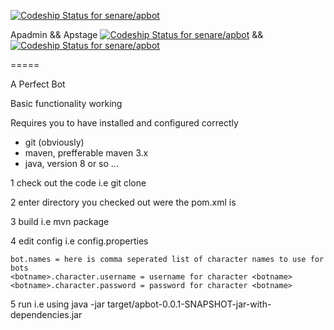 [ ![Codeship Status for senare/apbot](https://codeship.com/projects/640237d0-88f4-0132-c963-3ae5e43a70a3/status?branch=master)](https://codeship.com/projects/59558)


Apadmin && Apstage
[ ![Codeship Status for senare/apbot](https://codeship.com/projects/640237d0-88f4-0132-c963-3ae5e43a70a3/status?branch=apadmin)](https://codeship.com/projects/59558) && [ ![Codeship Status for senare/apbot](https://codeship.com/projects/640237d0-88f4-0132-c963-3ae5e43a70a3/status?branch=apstage)](https://codeship.com/projects/59558)

=====

A Perfect Bot

Basic functionality working 

Requires you to have installed and configured correctly 
 * git (obviously)
 * maven, prefferable maven 3.x
 * java, version 8 or so ...
 
1 check out the code i.e git clone

2 enter directory you checked out were the pom.xml is

3 build i.e mvn package

4 edit config i.e config.properties 

	bot.names = here is comma seperated list of character names to use for bots
	<botname>.character.username = username for character <botname>
	<botname>.character.password = password for character <botname>	

5 run i.e using java -jar target/apbot-0.0.1-SNAPSHOT-jar-with-dependencies.jar
 
